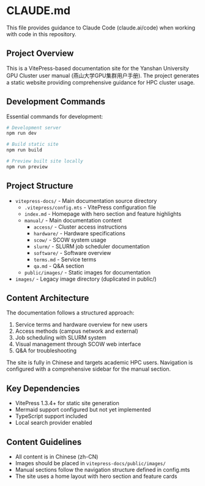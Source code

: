# CLAUDE.md

This file provides guidance to Claude Code (claude.ai/code) when working with code in this repository.

## Project Overview

This is a VitePress-based documentation site for the Yanshan University GPU Cluster user manual (燕山大学GPU集群用户手册). The project generates a static website providing comprehensive guidance for HPC cluster usage.

## Development Commands

Essential commands for development:

```bash
# Development server
npm run dev

# Build static site
npm run build

# Preview built site locally
npm run preview
```

## Project Structure

- `vitepress-docs/` - Main documentation source directory
  - `.vitepress/config.mts` - VitePress configuration file
  - `index.md` - Homepage with hero section and feature highlights
  - `manual/` - Main documentation content
    - `access/` - Cluster access instructions
    - `hardware/` - Hardware specifications
    - `scow/` - SCOW system usage
    - `slurm/` - SLURM job scheduler documentation
    - `software/` - Software overview
    - `terms.md` - Service terms
    - `qa.md` - Q&A section
  - `public/images/` - Static images for documentation
- `images/` - Legacy image directory (duplicated in public/)

## Content Architecture

The documentation follows a structured approach:
1. Service terms and hardware overview for new users
2. Access methods (campus network and external)
3. Job scheduling with SLURM system
4. Visual management through SCOW web interface
5. Q&A for troubleshooting

The site is fully in Chinese and targets academic HPC users. Navigation is configured with a comprehensive sidebar for the manual section.

## Key Dependencies

- VitePress 1.3.4+ for static site generation
- Mermaid support configured but not yet implemented
- TypeScript support included
- Local search provider enabled

## Content Guidelines

- All content is in Chinese (zh-CN)
- Images should be placed in `vitepress-docs/public/images/`
- Manual sections follow the navigation structure defined in config.mts
- The site uses a home layout with hero section and feature cards